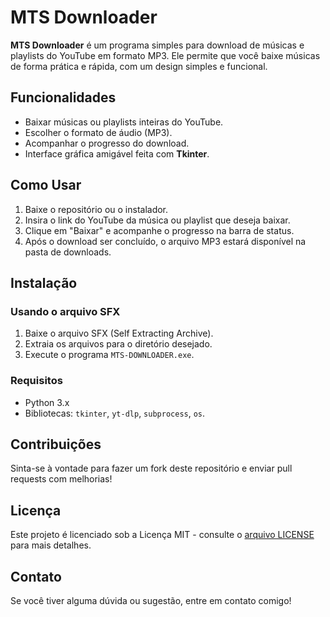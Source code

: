 # MTS Downloader

**MTS Downloader** é um programa simples para download de músicas e playlists do YouTube em formato MP3. Ele permite que você baixe músicas de forma prática e rápida, com um design simples e funcional.

## Funcionalidades

- Baixar músicas ou playlists inteiras do YouTube.
- Escolher o formato de áudio (MP3).
- Acompanhar o progresso do download.
- Interface gráfica amigável feita com **Tkinter**.

## Como Usar

1. Baixe o repositório ou o instalador.
2. Insira o link do YouTube da música ou playlist que deseja baixar.
3. Clique em "Baixar" e acompanhe o progresso na barra de status.
4. Após o download ser concluído, o arquivo MP3 estará disponível na pasta de downloads.

## Instalação

### Usando o arquivo SFX

1. Baixe o arquivo SFX (Self Extracting Archive).
2. Extraia os arquivos para o diretório desejado.
3. Execute o programa `MTS-DOWNLOADER.exe`.

### Requisitos

- Python 3.x
- Bibliotecas: `tkinter`, `yt-dlp`, `subprocess`, `os`.

## Contribuições

Sinta-se à vontade para fazer um fork deste repositório e enviar pull requests com melhorias!

## Licença

Este projeto é licenciado sob a Licença MIT - consulte o [arquivo LICENSE](LICENSE) para mais detalhes.

## Contato

Se você tiver alguma dúvida ou sugestão, entre em contato comigo!

